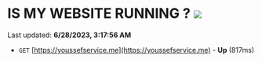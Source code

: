 # IS MY WEBSITE RUNNING ? [![](https://img.shields.io/static/v1?label=Sponsor&message=%E2%9D%A4&logo=GitHub&color=%23fe8e86)](https://github.com/sponsors/<username>)

Last updated: **6/28/2023, 3:17:56 AM**

- `GET` [https://youssefservice.me](https://youssefservice.me) - **Up** (817ms)
